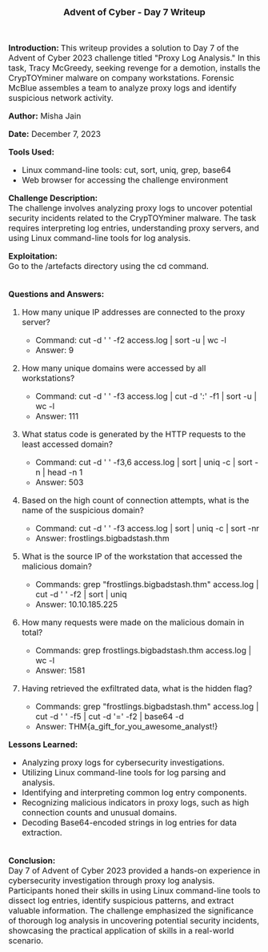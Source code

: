 <font size = '4'>
<p align = 'center'>
<b>
Advent of Cyber - Day 7 Writeup 
</b>
</p>
</font>

<br>
<font size = '3'>

<b>Introduction: </b>
This writeup provides a solution to Day 7 of the Advent of Cyber 2023 challenge titled "Proxy Log Analysis." In this task, Tracy McGreedy, seeking revenge for a demotion, installs the CrypTOYminer malware on company workstations. Forensic McBlue assembles a team to analyze proxy logs and identify suspicious network activity.

<b>Author:</b> Misha Jain

<b>Date:</b> December 7, 2023

<b>Tools Used:</b><br>
- Linux command-line tools: cut, sort, uniq, grep, base64
- Web browser for accessing the challenge environment

<b>Challenge Description:</b><br>
The challenge involves analyzing proxy logs to uncover potential security incidents related to the CrypTOYminer malware. The task requires interpreting log entries, understanding proxy servers, and using Linux command-line tools for log analysis.

<b>Exploitation:</b><br>
Go to the /artefacts directory using the cd command.<br><br>

<b>Questions and Answers:</b><br>
1. How many unique IP addresses are connected to the proxy server?
    - Command: cut -d ' ' -f2 access.log | sort -u | wc -l
    - Answer: 9

2. How many unique domains were accessed by all workstations?
    - Command: cut -d ' ' -f3 access.log | cut -d ':' -f1 | sort -u | wc -l
    - Answer: 111

3. What status code is generated by the HTTP requests to the least accessed domain?
     - Command: cut -d ' ' -f3,6 access.log | sort | uniq -c | sort -n | head -n 1
    - Answer: 503

4. Based on the high count of connection attempts, what is the name of the suspicious domain?
    - Command: cut -d ' ' -f3 access.log | sort | uniq -c | sort -nr
    - Answer: frostlings.bigbadstash.thm

5. What is the source IP of the workstation that accessed the malicious domain?
    - Commands: grep "frostlings.bigbadstash.thm" access.log | cut -d ' ' -f2 | sort | uniq
    - Answer: 10.10.185.225

6. How many requests were made on the malicious domain in total?
    - Commands: grep frostlings.bigbadstash.thm access.log | wc -l
    - Answer: 1581

7. Having retrieved the exfiltrated data, what is the hidden flag?
    - Commands: grep "frostlings.bigbadstash.thm" access.log | cut -d ' ' -f5 | cut -d '=' -f2 | base64 -d
    - Answer: THM{a_gift_for_you_awesome_analyst!}

<b>Lessons Learned:</b><br>
- Analyzing proxy logs for cybersecurity investigations.
- Utilizing Linux command-line tools for log parsing and analysis.
- Identifying and interpreting common log entry components.
- Recognizing malicious indicators in proxy logs, such as high connection counts and unusual domains.
- Decoding Base64-encoded strings in log entries for data extraction.
<br><br>

<b>Conclusion:</b><br>
Day 7 of Advent of Cyber 2023 provided a hands-on experience in cybersecurity investigation through proxy log analysis. Participants honed their skills in using Linux command-line tools to dissect log entries, identify suspicious patterns, and extract valuable information. The challenge emphasized the significance of thorough log analysis in uncovering potential security incidents, showcasing the practical application of skills in a real-world scenario.

</font>